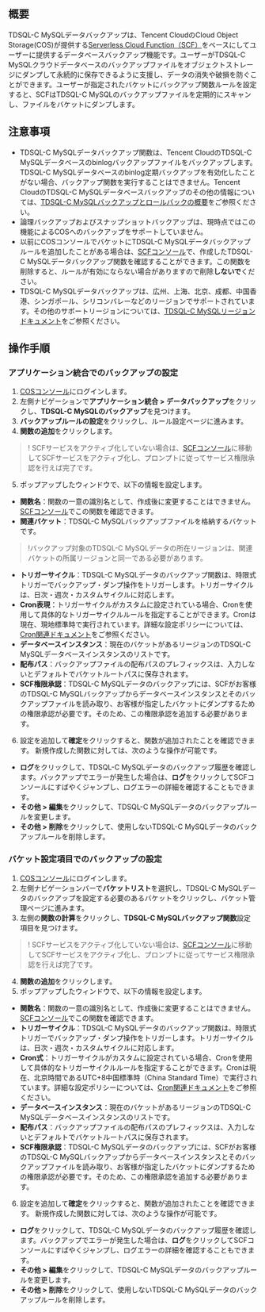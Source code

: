 ## 概要

TDSQL-C MySQLデータバックアップは、Tencent CloudのCloud Object Storage(COS)が提供する[Serverless Cloud Function（SCF）](https://www.tencentcloud.com/document/product/583)をベースにしてユーザーに提供するデータベースバックアップ機能です。ユーザーがTDSQL-C MySQLクラウドデータベースのバックアップファイルをオブジェクトストレージにダンプして永続的に保存できるように支援し、データの消失や破損を防ぐことができます。ユーザーが指定されたバケットにバックアップ関数ルールを設定すると、SCFはTDSQL-C MySQLのバックアップファイルを定期的にスキャンし、ファイルをバケットにダンプします。

## 注意事項

- TDSQL-C MySQLデータバックアップ関数は、Tencent CloudのTDSQL-C MySQLデータベースのbinlogバックアップファイルをバックアップします。TDSQL-C MySQLデータベースのbinlog定期バックアップを有効化したことがない場合、バックアップ関数を実行することはできません。Tencent CloudのTDSQL-C MySQLデータベースバックアップのその他の情報については、[TDSQL-C MySQLバックアップとロールバックの概要](https://intl.cloud.tencent.com/document/product/1098/48391)をご参照ください。
- 論理バックアップおよびスナップショットバックアップは、現時点ではこの機能によるCOSへのバックアップをサポートしていません。
- 以前にCOSコンソールでバケットにTDSQL-C MySQLデータバックアップルールを追加したことがある場合は、[SCFコンソール](https://console.cloud.tencent.com/scf/list?rid=1&ns=default)で、作成したTDSQL-C MySQLデータバックアップ関数を確認することができます。この関数を削除すると、ルールが有効にならない場合がありますので削除**しないで**ください。
- TDSQL-C MySQLデータバックアップは、広州、上海、北京、成都、中国香港、シンガポール、シリコンバレーなどのリージョンでサポートされています。その他のサポートリージョンについては、[TDSQL-C MySQLリージョンドキュメント](https://intl.cloud.tencent.com/document/product/1098/46427)をご参照ください。

## 操作手順

### アプリケーション統合でのバックアップの設定

1. [COSコンソール](https://console.cloud.tencent.com/cos5)にログインします。
2. 左側ナビゲーションで**アプリケーション統合 > データバックアップ**をクリックし、**TDSQL-C MySQLのバックアップ**を見つけます。
3. **バックアップルールの設定**をクリックし、ルール設定ページに進みます。
4. **関数の追加**をクリックします。

>! SCFサービスをアクティブ化していない場合は、[SCFコンソール](https://console.cloud.tencent.com/scf)に移動してSCFサービスをアクティブ化し、プロンプトに従ってサービス権限承認を行えば完了です。

5. ポップアップしたウィンドウで、以下の情報を設定します。

 - **関数名**：関数の一意の識別名として、作成後に変更することはできません。[SCFコンソール](https://console.cloud.tencent.com/scf/list?rid=1&ns=default)でこの関数を確認できます。
 - **関連バケット**：TDSQL-C MySQLバックアップファイルを格納するバケットです。

>!バックアップ対象のTDSQL-C MySQLデータの所在リージョンは、関連バケットの所属リージョンと同一である必要があります。

 - **トリガーサイクル**：TDSQL-C MySQLデータのバックアップ関数は、時限式トリガーでバックアップ・ダンプ操作をトリガーします。トリガーサイクルは、日次・週次・カスタムサイクルに対応します。
 - **Cron表現**：トリガーサイクルがカスタムに設定されている場合、Cronを使用して具体的なトリガーサイクルルールを指定することができます。Cronは現在、現地標準時で実行されています。詳細な設定ポリシーについては、[Cron関連ドキュメント](https://intl.cloud.tencent.com/document/product/583/9708)をご参照ください。
 - **データベースインスタンス**：現在のバケットがあるリージョンのTDSQL-C MySQLデータベースインスタンスのリストです。
 - **配布パス**：バックアップファイルの配布パスのプレフィックスは、入力しないとデフォルトでバケットルートパスに保存されます。
 - **SCF権限承認**：TDSQL-C MySQLデータのバックアップには、SCFがお客様のTDSQL-C MySQLバックアップからデータベースインスタンスとそのバックアップファイルを読み取り、お客様が指定したバケットにダンプするための権限承認が必要です。そのため、この権限承認を追加する必要があります。

6. 設定を追加して**確定**をクリックすると、関数が追加されたことを確認できます。
   新規作成した関数に対しては、次のような操作が可能です。

 - **ログ**をクリックして、TDSQL-C MySQLデータのバックアップ履歴を確認します。バックアップでエラーが発生した場合は、**ログ**をクリックしてSCFコンソールにすばやくジャンプし、ログエラーの詳細を確認することもできます。
 - **その他 > 編集**をクリックして、TDSQL-C MySQLデータのバックアップルールを変更します。
 - **その他 > 削除**をクリックして、使用しないTDSQL-C MySQLデータのバックアップルールを削除します。


### バケット設定項目でのバックアップの設定

1. [COSコンソール](https://console.cloud.tencent.com/cos5)にログインします。
2. 左側ナビゲーションバーで**バケットリスト**を選択し、TDSQL-C MySQLデータのバックアップを設定する必要のあるバケットをクリックし、バケット管理ページに進みます。
3. 左側の**関数の計算**をクリックし、**TDSQL-C MySQLバックアップ関数**設定項目を見つけます。

>! SCFサービスをアクティブ化していない場合は、[SCFコンソール](https://console.cloud.tencent.com/scf)に移動してSCFサービスをアクティブ化し、プロンプトに従ってサービス権限承認を行えば完了です。

4. **関数の追加**をクリックします。
5. ポップアップしたウィンドウで、以下の情報を設定します。

 - **関数名**：関数の一意の識別名として、作成後に変更することはできません。[SCFコンソール](https://console.cloud.tencent.com/scf/list?rid=1&ns=default)でこの関数を確認できます。
 - **トリガーサイクル**：TDSQL-C MySQLデータのバックアップ関数は、時限式トリガーでバックアップ・ダンプ操作をトリガーします。トリガーサイクルは、日次・週次・カスタムサイクルに対応します。
 - **Cron式**：トリガーサイクルがカスタムに設定されている場合、Cronを使用して具体的なトリガーサイクルルールを指定することができます。Cronは現在、北京時間であるUTC+8中国標準時（China Standard Time）で実行されています。詳細な設定ポリシーについては、[Cron関連ドキュメント](https://intl.cloud.tencent.com/document/product/583/9708)をご参照ください。
 - **データベースインスタンス**：現在のバケットがあるリージョンのTDSQL-C MySQLデータベースインスタンスのリストです。
 - **配布パス**：バックアップファイルの配布パスのプレフィックスは、入力しないとデフォルトでバケットルートパスに保存されます。
 - **SCF権限承認**：TDSQL-C MySQLデータのバックアップには、SCFがお客様のTDSQL-C MySQLバックアップからデータベースインスタンスとそのバックアップファイルを読み取り、お客様が指定したバケットにダンプするための権限承認が必要です。そのため、この権限承認を追加する必要があります。

6. 設定を追加して**確定**をクリックすると、関数が追加されたことを確認できます。
   新規作成した関数に対しては、次のような操作が可能です。

 - **ログ**をクリックして、TDSQL-C MySQLデータのバックアップ履歴を確認します。バックアップでエラーが発生した場合は、**ログ**をクリックしてSCFコンソールにすばやくジャンプし、ログエラーの詳細を確認することもできます。
 - **その他 > 編集**をクリックして、TDSQL-C MySQLデータのバックアップルールを変更します。
 - **その他 > 削除**をクリックして、使用しないTDSQL-C MySQLデータのバックアップルールを削除します。
